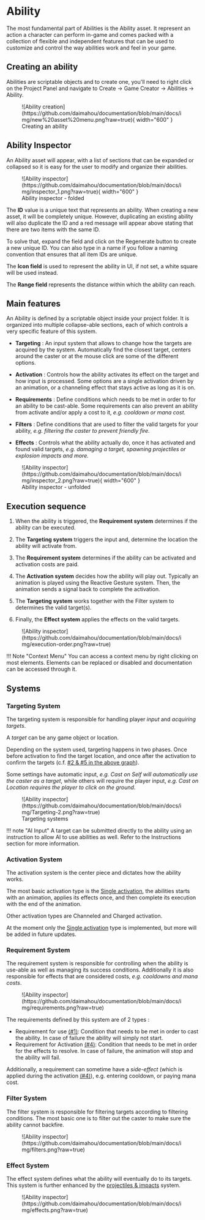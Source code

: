 # Ability

The most fundamental part of Abilities is the Ability asset. It represent an action a character can perform in-game and comes packed with a collection of flexible and independent features that can be used to customize and control the way abilities work and feel in your game.

## Creating an ability

Abilities are scriptable objects and to create one, you'll need to right click on the Project Panel and navigate to Create → Game Creator → Abilities → Ability.

<figure markdown>
  ![Ability creation](https://github.com/daimahou/documentation/blob/main/docs/img/new%20asset%20menu.png?raw=true){ width="600" }
  <figcaption>Creating an ability</figcaption>
</figure>

## Ability Inspector 

An Ability asset will appear, with a list of sections that can be expanded or collapsed so it is easy for the user to modify and organize their abilities.

<figure markdown>
  ![Ability inspector](https://github.com/daimahou/documentation/blob/main/docs/img/inspector_1.png?raw=true){ width="600" }
  <figcaption>Ability inspector - folded</figcaption>
</figure>

The **ID** value is a unique text that represents an ability. When creating a new asset, it will be completely unique. However, duplicating an existing ability will also duplicate the ID and a red message will appear above stating that there are two items with the same ID.

To solve that, expand the field and click on the Regenerate button to create a new unique ID. You can also type in a name if you follow a naming convention that ensures that all item IDs are unique.

The **Icon field** is used to represent the ability in UI, if not set, a white square will be used instead.

The **Range field** represents the distance within which the ability can reach.

## Main features

An Ability is defined by a scriptable object inside your project folder. It is organized into multiple collapse-able sections, each of which controls a very specific feature of this system.

- **Targeting** : An input system that allows to change how the targets are acquired by the system. Automatically find the closest target, centers around the caster or at the mouse click are some of the different options.

- **Activation** : Controls how the ability activates its effect on the target and how input is processed. Some options are a single activation driven by an animation, or a channeling effect that stays active as long as it is on.

- **Requirements** : Define conditions which needs to be met in order to for an ability to be cast-able. Some requirements can also prevent an ability from activate and/or apply a cost to it, *e.g. cooldown or mana cost.*

- **Filters** : Define conditions that are used to filter the valid targets for your ability, *e.g. filtering the caster to prevent friendly fire.*

- **Effects** : Controls what the ability actually do, once it has activated and found valid targets, *e.g. damaging a target, spawning projectiles or explosion impacts and more.*

<figure markdown>
  ![Ability inspector](https://github.com/daimahou/documentation/blob/main/docs/img/inspector_2.png?raw=true){ width="600" }
  <figcaption>Ability inspector - unfolded</figcaption>
</figure>

## Execution sequence

1. When the ability is triggered, the **Requirement system** determines if the ability can be executed.

1. The **Targeting system** triggers the input and, determine the location the ability will activate from.

1. The **Requirement system** determines if the ability can be activated and activation costs are paid.

1. The **Activation system** decides how the ability will play out. Typically an animation is played using the Reactive Gesture system. Then, the animation sends a signal back to complete the activation.

1. The **Targeting system** works together with the Filter system to determines the valid target(s).

1. Finally, the **Effect system** applies the effects on the valid targets.

<figure markdown>
  ![Ability inspector](https://github.com/daimahou/documentation/blob/main/docs/img/execution-order.png?raw=true)
</figure>

!!! Note "Context Menu"
	You can access a context menu by right clicking on most elements.
	Elements can be replaced or disabled and documentation can be accessed through it.

## Systems

### Targeting System

The targeting system is responsible for handling player *input* and *acquiring targets*.

A *target* can be any game object or location.

Depending on the system used, targeting happens in two phases. Once before activation to find the target location, and once after the activation to confirm the targets (c.f. [#2 & #5 in the above graph](#execution-sequence)).

Some settings have automatic input, *e.g. Cast on Self will automatically use the caster as a target*, while others will require the player input, *e.g. Cast on Location requires the player to click on the ground*.

<figure markdown>
  ![Ability inspector](https://github.com/daimahou/documentation/blob/main/docs/img/Targeting-2.png?raw=true)
  <figcaption>Targeting systems</figcaption>
</figure>

!!! note "AI Input"
	A target can be submitted directly to the ability using an instruction to allow AI to use abilities as well. Refer to the Instructions section for more information.

### Activation System

The activation system is the center piece and dictates how the ability works.

The most basic activation type is the [Single activation](activation/#single), the abilities starts with an animation, applies its effects once, and then complete its execution with the end of the animation.

Other activation types are Channeled and Charged activation.

At the moment only the [Single activation](activation/#single) type is implemented, but more will be added in future updates.

### Requirement System

The requirement system is responsible for controlling when the ability is use-able as well as managing its success conditions. Additionally it is also responsible for effects that are considered costs, *e.g. cooldowns and mana costs*.

<figure markdown>
  ![Ability inspector](https://github.com/daimahou/documentation/blob/main/docs/img/requirements.png?raw=true)
</figure>

The requirements defined by this system are of 2 types :

- Requirement for use [(#1)](#execution-sequence): Condition that needs to be met in order to cast the ability. In case of failure the ability will simply not start.
- Requirement for Activation [(#4)](#execution-sequence): Condition that needs to be met in order for the effects to resolve. In case of failure, the animation will stop and the ability will fail.

Additionally, a requirement can sometime have a *side-effect* (which is applied during the activation [(#4)](#execution-sequence)), e.g. entering cooldown, or paying mana cost.


### Filter System

The filter system is responsible for filtering targets according to filtering conditions. The most basic one is to filter out the caster to make sure the ability cannot backfire.

<figure markdown>
  ![Ability inspector](https://github.com/daimahou/documentation/blob/main/docs/img/filters.png?raw=true)
</figure>

### Effect System

The effect system defines what the ability will eventually do to its targets. This system is further enhanced by the [projectiles & impacts](../projectiles/index.md) system.

<figure markdown>
  ![Ability inspector](https://github.com/daimahou/documentation/blob/main/docs/img/effects.png?raw=true)
</figure>